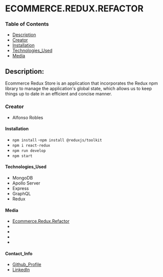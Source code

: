 # ECOMMERCE.REDUX.REFACTOR

### Table of Contents

- [Description](#description)
- [Creator](#creator)
- [Installation](#installation)
- [Technologies_Used](#technologies_used)
- [Media](#media)

## Description:

Ecommerce Redux Store is an application that incorporates the Redux npm library to manage the application's global state, which allows us to keep things up to date in an efficient and concise manner.

### Creator

- Alfonso Robles

#### Installation

- `npm install` -`npm install @reduxjs/toolkit`
- `npm i react-redux`
- `npm run develop`
- `npm start`

#### Technologies_Used

- MongoDB
- Apollo Server
- Express
- GraphQL
- Redux

#### Media

- [Ecommerce.Redux.Refactor](https://ecommerce-redux-refactor.herokuapp.com/)
- ![]()
- ![]()
- ![]()
- ![]()

#### Contact_Info

- [Github_Profile](https://github.com/fons3517)
- [LinkedIn](https://www.linkedin.com/in/alfonso-robles-3517-agr/)
